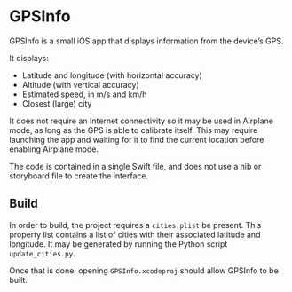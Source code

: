 # GPSInfo

GPSInfo is a small iOS app that displays information from the device’s GPS.

It displays:
 - Latitude and longitude (with horizontal accuracy)
 - Altitude (with vertical accuracy)
 - Estimated speed, in m/s and km/h
 - Closest (large) city

It does not require an Internet connectivity so it may be used in Airplane
mode, as long as the GPS is able to calibrate itself. This may require
launching the app and waiting for it to find the current location before
enabling Airplane mode.

The code is contained in a single Swift file, and does not use a nib or
storyboard file to create the interface.

## Build

In order to build, the project requires a `cities.plist` be present. This
property list contains a list of cities with their associated latitude and
longitude. It may be generated by running the Python script `update_cities.py`.

Once that is done, opening `GPSInfo.xcodeproj` should allow GPSInfo to be
built.
